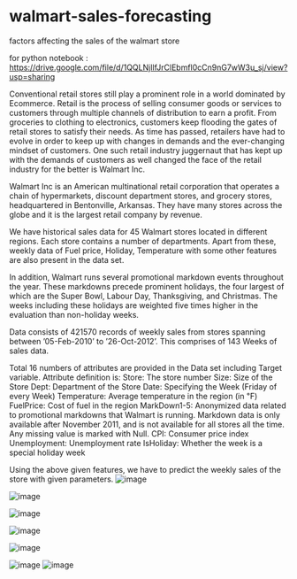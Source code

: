 # walmart-sales-forecasting
factors affecting the sales of the walmart store

for python notebook :  https://drive.google.com/file/d/1QQLNjllfJrClEbmfl0cCn9nG7wW3u_sj/view?usp=sharing

Conventional retail stores still play a prominent role in a world dominated by Ecommerce. Retail is the process of selling consumer goods or services to customers through multiple channels of distribution to earn a profit. From groceries to clothing to electronics, customers keep flooding the gates of retail stores to satisfy their needs. As time has passed, retailers have had to evolve in order to keep up with changes in demands and the ever-changing mindset of customers. One such retail industry juggernaut that has kept up with the demands of customers as well changed the face of the retail industry for the better is Walmart Inc.

Walmart Inc is an American multinational retail corporation that operates a chain of hypermarkets, discount department stores, and grocery stores, headquartered in Bentonville, Arkansas. They have many stores across the globe and it is the largest retail company by revenue.

We have historical sales data for 45 Walmart stores located in different regions. Each store contains a number of departments. Apart from these, weekly data of Fuel price, Holiday, Temperature with some other features are also present in the data set.

In addition, Walmart runs several promotional markdown events throughout the year. These markdowns precede prominent holidays, the four largest of which are the Super Bowl, Labour Day, Thanksgiving, and Christmas. The weeks including these holidays are weighted five times higher in the evaluation than non-holiday weeks.

Data consists of 421570 records of weekly sales from stores spanning between ’05-Feb-2010’ to ’26-Oct-2012’. This comprises of 143 Weeks of sales data.

Total 16 numbers of attributes are provided in the Data set including Target variable. Attribute definition is:
Store: The store number
Size: Size of the Store
Dept: Department of the Store
Date: Specifying the Week (Friday of every Week)
Temperature: Average temperature in the region (in ℉)
FuelPrice: Cost of fuel in the region
MarkDown1-5: Anonymized data related to promotional markdowns that Walmart is running. Markdown data is only available after November 2011, and is not available for all stores all the time. Any missing value is marked with Null.
CPI: Consumer price index
Unemployment: Unemployment rate
IsHoliday: Whether the week is a special holiday week

Using the above given features, we have to predict the weekly sales of the store with given parameters.
![image](https://user-images.githubusercontent.com/62472111/132951726-7272391a-fc8b-44a4-86ef-c0b965fbe5e5.png)

![image](https://user-images.githubusercontent.com/62472111/132951795-29f2deec-cffd-4855-a518-e3671aceb0d5.png)

![image](https://user-images.githubusercontent.com/62472111/127976309-7ffb2eb2-ad81-490a-997d-cec284af82bf.png)


![image](https://user-images.githubusercontent.com/62472111/127976346-65b5c14e-d940-42c0-8012-34b6584fbced.png)


![image](https://user-images.githubusercontent.com/62472111/127976378-05c209be-1ed5-4007-a83b-3a60007b99db.png)

![image](https://user-images.githubusercontent.com/62472111/127976408-3966caf0-1f45-432b-b36f-d784b4767de4.png)
![image](https://user-images.githubusercontent.com/62472111/127976430-2ea78372-1841-408f-a0ce-29c4c4d15379.png)











